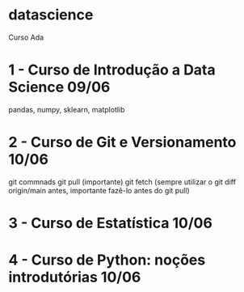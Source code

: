 # datascience
Curso Ada

# 1 - Curso de Introdução a Data Science 09/06
pandas, numpy, sklearn, matplotlib

# 2 - Curso de Git e Versionamento 10/06
git commnads
git pull (importante)
git fetch (sempre utilizar o git diff origin/main antes, importante fazê-lo antes do git pull)

# 3 - Curso de Estatística 10/06

# 4 - Curso de Python: noções introdutórias 10/06

